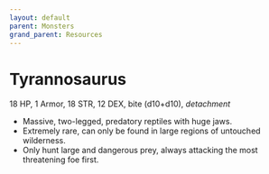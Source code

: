 ```yaml
---
layout: default
parent: Monsters
grand_parent: Resources
---
```


# Tyrannosaurus

18 HP, 1 Armor, 18 STR, 12 DEX, bite (d10+d10), _detachment_

- Massive, two-legged, predatory reptiles with huge jaws.
- Extremely rare, can only be found in large regions of untouched wilderness.
- Only hunt large and dangerous prey, always attacking the most threatening foe first.
